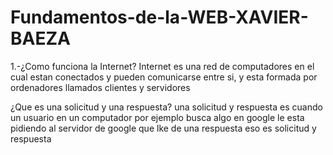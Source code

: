 # Fundamentos-de-la-WEB-XAVIER-BAEZA


1.-¿Como funciona la Internet?
Internet es una red de computadores en el cual estan conectados y pueden comunicarse entre si, 
y esta formada por ordenadores llamados clientes y servidores


¿Que es una solicitud y una respuesta?
una solicitud y respuesta es cuando un usuario en un computador por ejemplo busca algo en google le 
esta pidiendo al servidor de google que lke de una respuesta eso es solicitud y respuesta